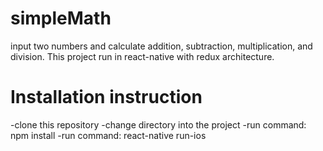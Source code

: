 # simpleMath
input two numbers and calculate addition, subtraction, multiplication, and division.
This project run in react-native with redux architecture.

# Installation instruction

-clone this repository
-change directory into the project
-run command: npm install 
-run command: react-native run-ios
